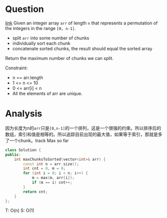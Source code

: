 # Question
[link](https://leetcode-cn.com/problems/max-chunks-to-make-sorted/)
Given an integer array `arr` of length `n` that represents a permutation of the integers in the range `[0, n-1]`.
- split `arr` into some number of chunks
- individually sort each chunk
- concatenate sorted chunks, the result should equal the sorted array

Return the maximum number of chunks we can split.

Constraint:
- n == arr.length
- 1 <= n <= 10
- 0 <= arr[i] < n
- All the elements of arr are unique.

# Analysis
因为长度为n的`arr`只是`[0,n-1]`的一个排列，这是一个很强的约束。所以排序后的数组，索引和值是相等的。所以追踪目前出现的最大值，如果等于索引，那就是多了一个chunk。track Max so far

```cpp
class Solution {
public:
    int maxChunksToSorted(vector<int>& arr) {
        const int n = arr.size();
        int cnt = 0, m = 0;
        for (int i = 0; i < n; i++) {
            m = max(m, arr[i]);
            if (m == i) cnt++;
        }
        return cnt;
    }
};
```

T: O(n)
S: O(1)